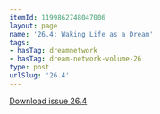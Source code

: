 ```yaml
---
itemId: 1199862748047006
layout: page
name: '26.4: Waking Life as a Dream'
tags:
- hasTag: dreamnetwork
- hasTag: dream-network-volume-26
type: post
urlSlug: '26.4'
---
```

<a href="files/pdfs/Volume_26/26.4_waking_life_as_dream.pdf" download="">Download issue 26.4</a>
